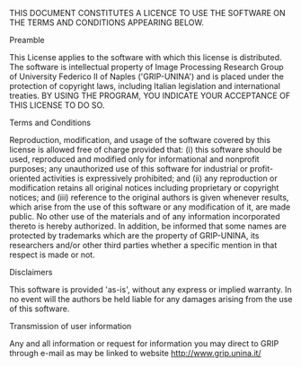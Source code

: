 THIS DOCUMENT CONSTITUTES A LICENCE TO USE THE SOFTWARE ON THE TERMS AND CONDITIONS APPEARING BELOW.


Preamble

This License applies to the software with which this license is distributed.
The software is intellectual property of Image Processing Research Group of University Federico II of Naples ('GRIP-UNINA')
and is placed under the protection of copyright laws, including Italian legislation and international treaties.
BY USING THE PROGRAM, YOU INDICATE YOUR ACCEPTANCE OF THIS LICENSE TO DO SO.


Terms and Conditions

Reproduction, modification, and usage of the software covered by this license is allowed free of charge provided that:
(i) this software should be used, reproduced and modified only for informational and nonprofit purposes; any unauthorized use of this software for industrial or profit-oriented activities is expressively prohibited; and
(ii) any reproduction or modification retains all original notices including proprietary or copyright notices; and
(iii) reference to the original authors is given whenever results, which arise from the use of this software or any modification of it, are made public.
No other use of the materials and of any information incorporated thereto is hereby authorized.
In addition, be informed that some names are protected by trademarks which are the property of GRIP-UNINA, its researchers and/or other third parties whether a specific mention in that respect is made or not. 


Disclaimers

This software is provided 'as-is', without any express or implied warranty.
In no event will the authors be held liable for any damages arising from the use of this software.


Transmission of user information

Any and all information or request for information you may direct to GRIP
through e-mail as may be linked to website http://www.grip.unina.it/ 

